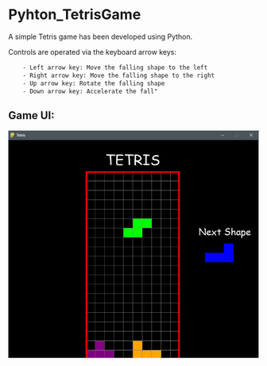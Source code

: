 # Pyhton_TetrisGame

A simple Tetris game has been developed using Python.

Controls are operated via the keyboard arrow keys:

        - Left arrow key: Move the falling shape to the left
        - Right arrow key: Move the falling shape to the right
        - Up arrow key: Rotate the falling shape
        - Down arrow key: Accelerate the fall"


## Game UI:
![Alt text](Image\GameUI.png)
